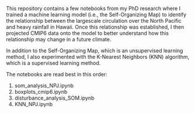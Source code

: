 This repository contains a few notebooks from my PhD research where I trained a machine learning model (i.e., the Self-Organizing Map) to identify the relationship between the largescale circulation over the North Pacific and heavy rainfall in Hawaii.
Once this relationship was established, I then projected CMIP6 data onto the model to better understand how this relationship may change in a future climate.

In addition to the Self-Organizing Map, which is an unsupervised learning method, I also experimented with the K-Nearest Neighbors (KNN) algorithm, which is a supervised learning method.

The notebooks are read best in this order:
1. som_analysis_NPJ.ipynb
2. boxplots_cmip6.ipynb
3. disturbance_analysis_SOM.ipynb
4. KNN_NPJ.ipynb

